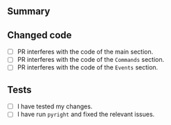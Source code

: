 ## Summary
<!-- What is this pull request for? Does it fix any issues? -->

## Changed code
- [ ] PR interferes with the code of the main section.
- [ ] PR interferes with the code of the `Commands` section.
- [ ] PR interferes with the code of the `Events` section.

## Tests
- [ ] I have tested my changes.
- [ ] I have run `pyright` and fixed the relevant issues.
